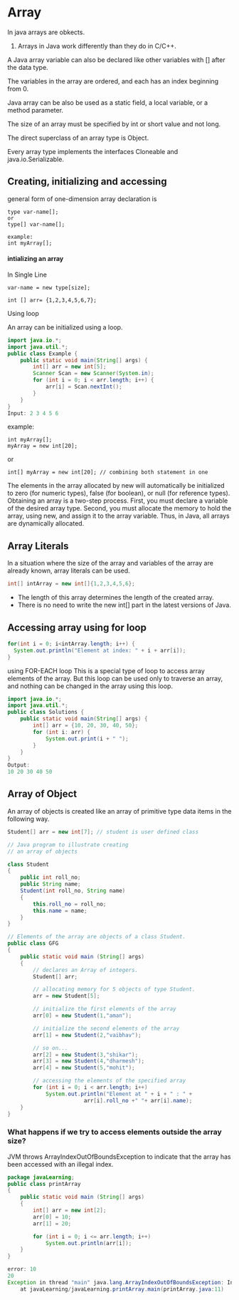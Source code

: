 # Array

In java arrays are obkects.
1. Arrays in Java work differently than they do in C/C++.

A Java array variable can also be declared like other variables with [] after the data type.

The variables in the array are ordered, and each has an index beginning from 0.

Java array can be also be used as a static field, a local variable, or a method parameter.

The size of an array must be specified by int or short value and not long.

The direct superclass of an array type is Object.

Every array type implements the interfaces Cloneable and java.io.Serializable.


## Creating, initializing and accessing 

general form of one-dimension array declaration is
```
type var-name[];
or
type[] var-name[];

example:
int myArray[];
```

#### intializing an array
In Single Line 
```
var-name = new type[size];

int [] arr= {1,2,3,4,5,6,7};
```

Using loop

An array can be initialized using a loop.
```java
import java.io.*;
import java.util.*;
public class Example {
    public static void main(String[] args) {
        int[] arr = new int[5];
        Scanner Scan = new Scanner(System.in);
        for (int i = 0; i < arr.length; i++) {
            arr[i] = Scan.nextInt();
        }
    }
}
Input: 2 3 4 5 6
```

example:
```
int myArray[];
myArray = new int[20];
```
or 
```
int[] myArray = new int[20]; // combining both statement in one
```

The elements in the array allocated by new will automatically be initialized to zero (for numeric types), false (for boolean), or null (for reference types).
Obtaining an array is a two-step process. First, you must declare a variable of the desired array type. Second, you must allocate the memory to hold the array, using new, and assign it to the array variable. Thus, in Java, all arrays are dynamically allocated.

## Array Literals
In a situation where the size of the array and variables of the array are already known, array literals can be used. 

```java
int[] intArray = new int[]{1,2,3,4,5,6};
```
- The length of this array determines the length of the created array.
- There is no need to write the new int[] part in the latest versions of Java.

## Accessing array using for loop

```java
for(int i = 0; i<intArray.length; i++) {
  System.out.println("Element at index: " + i + arr[i]);
}
```

using FOR-EACH loop
This is a special type of loop to access array elements of the array. But this loop can be used only to traverse an array, and nothing can be changed in the array using this loop.

```java
import java.io.*;
import java.util.*;
public class Solutions {
    public static void main(String[] args) {
        int[] arr = {10, 20, 30, 40, 50};
        for (int i: arr) {
            System.out.print(i + " ");
        }
    }
}
Output: 
10 20 30 40 50
```

## Array of Object

An array of objects is created like an array of primitive type data items in the following way. 
```java
Student[] arr = new int[7]; // student is user defined class
```

```java
// Java program to illustrate creating
// an array of objects

class Student
{
	public int roll_no;
	public String name;
	Student(int roll_no, String name)
	{
		this.roll_no = roll_no;
		this.name = name;
	}
}

// Elements of the array are objects of a class Student.
public class GFG
{
	public static void main (String[] args)
	{
		// declares an Array of integers.
		Student[] arr;

		// allocating memory for 5 objects of type Student.
		arr = new Student[5];

		// initialize the first elements of the array
		arr[0] = new Student(1,"aman");

		// initialize the second elements of the array
		arr[1] = new Student(2,"vaibhav");

		// so on...
		arr[2] = new Student(3,"shikar");
		arr[3] = new Student(4,"dharmesh");
		arr[4] = new Student(5,"mohit");

		// accessing the elements of the specified array
		for (int i = 0; i < arr.length; i++)
			System.out.println("Element at " + i + " : " +
						arr[i].roll_no +" "+ arr[i].name);
	}
}
```

### What happens if we try to access elements outside the array size?
JVM throws ArrayIndexOutOfBoundsException to indicate that the array has been accessed with an illegal index. 

```java
package javaLearning;
public class printArray
{
	public static void main (String[] args)
	{
		int[] arr = new int[2];
		arr[0] = 10;
		arr[1] = 20;

		for (int i = 0; i <= arr.length; i++)
			System.out.println(arr[i]);
	}
}

error: 10
20
Exception in thread "main" java.lang.ArrayIndexOutOfBoundsException: Index 2 out of bounds for length 2
	at javaLearning/javaLearning.printArray.main(printArray.java:11)
```
